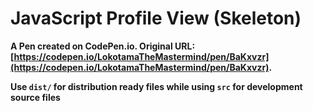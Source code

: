 # JavaScript Profile View (Skeleton)

**A Pen created on CodePen.io. Original URL: [https://codepen.io/LokotamaTheMastermind/pen/BaKxvzr](https://codepen.io/LokotamaTheMastermind/pen/BaKxvzr).**

**Use `dist/` for distribution ready files while using `src` for development source files**
